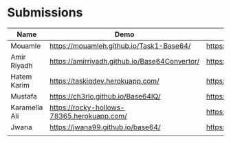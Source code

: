 # Submissions

| Name    | Demo               | Repo                       |
| ------- | ------------------ | -------------------------- |
| Mouamle | https://mouamleh.github.io/Task1-Base64/ | https://github.com/MouamleH/Task1-Base64 |
| Amir Riyadh | https://amirriyadh.github.io/Base64Convertor/ | https://github.com/amirriyadh/Base64Convertor |
| Hatem Karim | https://taskiqdev.herokuapp.com/ | https://github.com/HatemEn/Website-Base64 |  
| Mustafa | https://ch3rlo.github.io/Base64IQ/ | https://github.com/Ch3rlO/Base64 |
| Karamella Ali | https://rocky-hollows-78365.herokuapp.com/ | https://github.com/sahar-87/encrypt-tool |
| Jwana | https://jwana99.github.io/base64/ | https://github.com/jwana99/base64 |
| | | 
